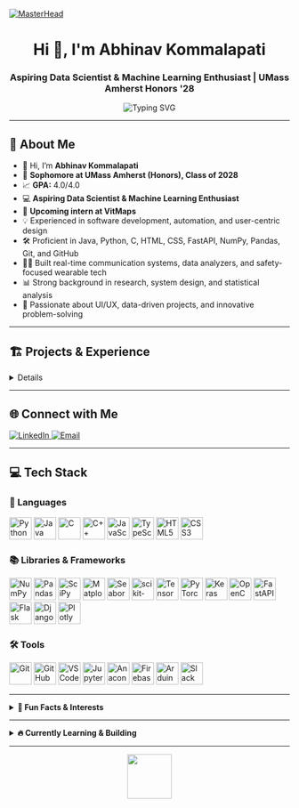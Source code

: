 [![MasterHead](https://user-images.githubusercontent.com/74038190/225813708-98b745f2-7d22-48cf-9150-083f1b00d6c9.gif)](https://github.com/abhinav-kommalapati)

<h1 align="center">Hi 👋, I'm Abhinav Kommalapati</h1>
<h3 align="center">Aspiring Data Scientist & Machine Learning Enthusiast | UMass Amherst Honors '28</h3>

<p align="center">
  <img src="https://readme-typing-svg.demolab.com?font=Fira+Code&size=22&pause=1000&center=true&vCenter=true&width=435&lines=Building+data-driven+solutions;Lover+of+automation+%26+UI%2FUX;Always+curious+and+learning+%F0%9F%92%A1" alt="Typing SVG" />
</p>

---

## 💫 About Me

- 👋 Hi, I’m **Abhinav Kommalapati**
- 🏫 **Sophomore at UMass Amherst (Honors), Class of 2028**
- 📈 **GPA:** 4.0/4.0
- 💻 **Aspiring Data Scientist & Machine Learning Enthusiast**
- 🌟 **Upcoming intern at VitMaps**
- 💡 Experienced in software development, automation, and user-centric design
- 🛠️ Proficient in Java, Python, C, HTML, CSS, FastAPI, NumPy, Pandas, Git, and GitHub
- 👨‍💻 Built real-time communication systems, data analyzers, and safety-focused wearable tech
- 📊 Strong background in research, system design, and statistical analysis
- 🎨 Passionate about UI/UX, data-driven projects, and innovative problem-solving

---

## 🏗️ Projects & Experience

<details>
  
🔹 Software & AI Engineer Intern
Vitamap Software Solutions
🗓️ Jun 2025 – Present
📍 Bengaluru, India · On-site



- Automated CloudTrac web application testing using Selenium WebDriver, reducing manual login and navigation time by 75%.
- Achieved 100% test execution success rate.

🔹 E-Board Member
CICSoft
🗓️ May 2025 – Present
📍 Amherst, MA

Supporting club operations, student learning initiatives, and organizing technical events for the community.

🔹 Machine Learning Engineer
UMass Amherst Data Science Club
🗓️ Mar 2025 – May 2025
📍 Amherst, MA

Built a binary image classifier using Keras (TensorFlow backend) on masked and unmasked face datasets.

Achieved 97%+ training accuracy using Conv2D, MaxPooling2D, Flatten, Dense layers.

Preprocessed data with ImageDataGenerator (rescaling, zoom, flip) to prevent overfitting.

Implemented OpenCV live webcam detection with bounding boxes and real-time mask status.

🔹 Software Engineer Intern
Besant Technologies
🗓️ Jun 2024 – Aug 2024
📍 Bengaluru, India · On-site

Developed a modular Python-based input validation system for 6+ data types, reducing invalid input by ~85%.

Implemented regex-based validation and file handling restrictions, blocking 100+ malformed file attempts weekly.

Automated checks across 3 internal tools, decreasing manual review time by 40%.

Integrated module into backend systems used by 5+ teams, ensuring standardized data integrity.

🔹 Research Intern
Incognito Blueprints
🗓️ May 2024 – Jul 2024
📍 New Jersey, USA · Remote

Designed backend using Python + SQL for geolocation and data capture across 300+ test users.

Analyzed survey data from 150+ participants using Pandas and SciPy.

Co-authored a ~5,000-word research paper, drafting over 60% of the content (Abstract, Intro, Results, Conclusion).

Applied secure storage practices, increasing user trust by ~30% (survey-based).

Reviewed and revised 20+ logical/structural issues pre-submission.

🔹 UI/UX Intern
Infinity Cars Pvt Ltd
🗓️ Aug 2023 – Oct 2023
📍 Mumbai, India · Hybrid

Redesigned and prototyped the test-drive booking flow using user research, wireframing, and Figma.

Conducted 10+ user interviews & usability tests; improved task success rate to 80%.

Created mid and high-fidelity prototypes, reducing booking time by 30% and clicks by 20%.

Delivered final UX case study with clickable prototype and presentation slides, earning a UX Design Certificate.

</details>

---

## 🌐 Connect with Me

<p>
  <a href="https://linkedin.com/in/abhinav-kommalapati">
    <img src="https://img.shields.io/badge/LinkedIn-%230077B5.svg?logo=linkedin&logoColor=white" alt="LinkedIn"/>
  </a>
  <a href="mailto:akommalapati@umass.edu">
    <img src="https://img.shields.io/badge/Email-D14836?logo=gmail&logoColor=white" alt="Email"/>
  </a>
</p>

---

## 💻 Tech Stack

### 📝 Languages
<p align="left">
  <img src="https://cdn.jsdelivr.net/gh/devicons/devicon/icons/python/python-original.svg" alt="Python" width="40" height="40"/>
  <img src="https://cdn.jsdelivr.net/gh/devicons/devicon/icons/java/java-original.svg" alt="Java" width="40" height="40"/>
  <img src="https://cdn.jsdelivr.net/gh/devicons/devicon/icons/c/c-original.svg" alt="C" width="40" height="40"/>
  <img src="https://cdn.jsdelivr.net/gh/devicons/devicon/icons/cpp/cpp-original.svg" alt="C++" width="40" height="40"/>
  <img src="https://cdn.jsdelivr.net/gh/devicons/devicon/icons/javascript/javascript-original.svg" alt="JavaScript" width="40" height="40"/>
  <img src="https://cdn.jsdelivr.net/gh/devicons/devicon/icons/typescript/typescript-original.svg" alt="TypeScript" width="40" height="40"/>
  <img src="https://cdn.jsdelivr.net/gh/devicons/devicon/icons/html5/html5-original.svg" alt="HTML5" width="40" height="40"/>
  <img src="https://cdn.jsdelivr.net/gh/devicons/devicon/icons/css3/css3-original.svg" alt="CSS3" width="40" height="40"/>
</p>

### 📚 Libraries & Frameworks
<p align="left">
  <img src="https://cdn.jsdelivr.net/gh/devicons/devicon/icons/numpy/numpy-original.svg" alt="NumPy" width="40" height="40"/>
  <img src="https://cdn.jsdelivr.net/gh/devicons/devicon/icons/pandas/pandas-original.svg" alt="Pandas" width="40" height="40"/>
  <img src="https://cdn.jsdelivr.net/gh/devicons/devicon/icons/scipy/scipy-original.svg" alt="SciPy" width="40" height="40"/>
  <img src="https://cdn.jsdelivr.net/gh/devicons/devicon/icons/matplotlib/matplotlib-original.svg" alt="Matplotlib" width="40" height="40"/>
  <img src="https://cdn.jsdelivr.net/gh/devicons/devicon/icons/seaborn/seaborn-original.svg" alt="Seaborn" width="40" height="40"/>
  <img src="https://cdn.jsdelivr.net/gh/devicons/devicon/icons/scikit-learn/scikit-learn-original.svg" alt="scikit-learn" width="40" height="40"/>
  <img src="https://cdn.jsdelivr.net/gh/devicons/devicon/icons/tensorflow/tensorflow-original.svg" alt="TensorFlow" width="40" height="40"/>
  <img src="https://cdn.jsdelivr.net/gh/devicons/devicon/icons/pytorch/pytorch-original.svg" alt="PyTorch" width="40" height="40"/>
  <img src="https://cdn.jsdelivr.net/gh/devicons/devicon/icons/keras/keras-original.svg" alt="Keras" width="40" height="40"/>
  <img src="https://cdn.jsdelivr.net/gh/devicons/devicon/icons/opencv/opencv-original.svg" alt="OpenCV" width="40" height="40"/>
  <img src="https://cdn.jsdelivr.net/gh/devicons/devicon/icons/fastapi/fastapi-original.svg" alt="FastAPI" width="40" height="40"/>
  <img src="https://cdn.jsdelivr.net/gh/devicons/devicon/icons/flask/flask-original.svg" alt="Flask" width="40" height="40"/>
  <img src="https://cdn.jsdelivr.net/gh/devicons/devicon/icons/django/django-plain.svg" alt="Django" width="40" height="40"/>
  <img src="https://cdn.jsdelivr.net/gh/devicons/devicon/icons/plotly/plotly-original.svg" alt="Plotly" width="40" height="40"/>
</p>

### 🛠️ Tools
<p align="left">
  <img src="https://cdn.jsdelivr.net/gh/devicons/devicon/icons/git/git-original.svg" alt="Git" width="40" height="40"/>
  <img src="https://cdn.jsdelivr.net/gh/devicons/devicon/icons/github/github-original.svg" alt="GitHub" width="40" height="40"/>
  <img src="https://cdn.jsdelivr.net/gh/devicons/devicon/icons/vscode/vscode-original.svg" alt="VS Code" width="40" height="40"/>
  <img src="https://cdn.jsdelivr.net/gh/devicons/devicon/icons/jupyter/jupyter-original.svg" alt="Jupyter" width="40" height="40"/>
  <img src="https://cdn.jsdelivr.net/gh/devicons/devicon/icons/anaconda/anaconda-original.svg" alt="Anaconda" width="40" height="40"/>
  <img src="https://cdn.jsdelivr.net/gh/devicons/devicon/icons/firebase/firebase-plain.svg" alt="Firebase" width="40" height="40"/>
  <img src="https://cdn.jsdelivr.net/gh/devicons/devicon/icons/arduino/arduino-original.svg" alt="Arduino" width="40" height="40"/>
  <img src="https://cdn.jsdelivr.net/gh/devicons/devicon/icons/slack/slack-original.svg" alt="Slack" width="40" height="40"/>
</p>


---


<details>
  <summary><b>🚀 Fun Facts & Interests</b></summary>
  
  - 🎵 I love exploring new music genres and playing drums.
  - 🌄 Hiking and nature photography keep me inspired.
  - 🧩 Always up for a good logic puzzle or chess match.
  - 🌐 Actively seeking opportunities to collaborate on open-source ML and data projects!
</details>

---


<details>
  <summary><b>🔥 Currently Learning & Building</b></summary>
  <br>
  <ul>
    <li>
      🤖 Deep Learning with PyTorch <img src="https://media.giphy.com/media/2A75RyXVzzSI2bx4Gj/giphy.gif" width="20"/>
    </li>
    <li>
      🚀 Building an AI-powered web app (React + FastAPI)
    </li>
    <li>
      📚 Reading: "Hands-On Machine Learning with Scikit-Learn, Keras, and TensorFlow"
    </li>
    <li>
      🏆 Practicing on Kaggle & LeetCode
    </li>
  </ul>
</details>

---

<p align="center">
  <img src="https://media.giphy.com/media/jpVnC65DmYeyRL4LHS/giphy.gif" width="80"/>
</p>
